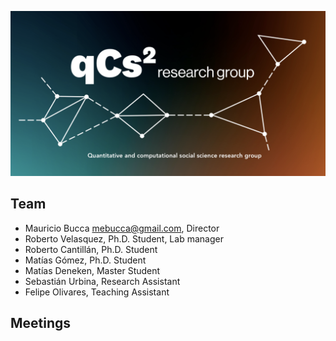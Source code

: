 
![logo](figures/logo.png)

## Team

- Mauricio Bucca [mebucca@gmail.com](mebucca@gmail.com), Director
- Roberto Velasquez, Ph.D. Student, Lab manager
- Roberto Cantillán, Ph.D. Student
- Matías Gómez, Ph.D. Student
- Matías Deneken, Master Student
- Sebastián Urbina, Research Assistant
- Felipe Olivares, Teaching Assistant

## Meetings


